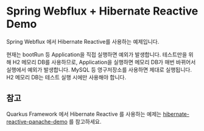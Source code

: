 # Spring Webflux + Hibernate Reactive Demo

Spring Webflux 에서 Hibernate Reactive를 사용하는 예제입니다.

현재는 bootRun 등 Application을 직접 실행하면 예외가 발생합니다.
테스트만을 위해 H2 메모리 DB를 사용하므로, Application을 실행하면 메모리 DB가 매번 바뀌어서 실행에서 예외가 발생합니다. MySQL 등 영구저장소를 사용하면 제대로 실행됩니다.
H2 메모리 DB는 테스트 실행 시에만 사용해야 합니다.

## 참고

Quarkus Framework 에서 Hibernate Reactive 를 사용하는 예제는
[hibernate-reactive-panache-demo](../../quarkus/hibernate-reactive-panache-demo/README.md) 를 참고하세요.
